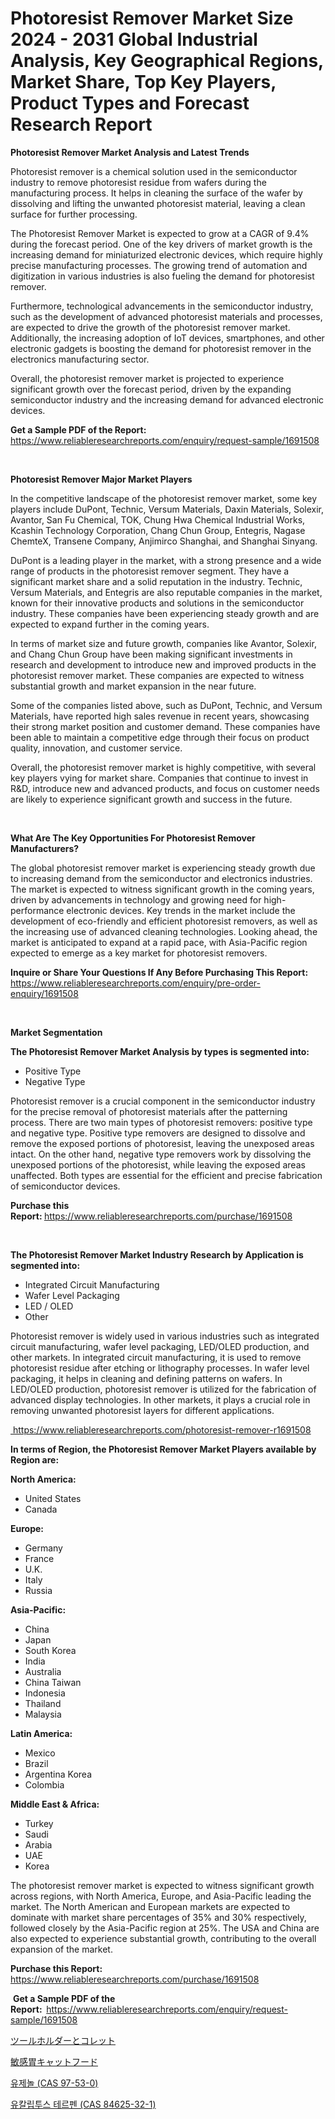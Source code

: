 <p><h1>Photoresist Remover Market Size 2024 - 2031 Global Industrial Analysis, Key Geographical Regions, Market Share, Top Key Players, Product Types and Forecast Research Report</h1></p><p><strong>Photoresist Remover Market Analysis and Latest Trends</strong></p>
<p><p>Photoresist remover is a chemical solution used in the semiconductor industry to remove photoresist residue from wafers during the manufacturing process. It helps in cleaning the surface of the wafer by dissolving and lifting the unwanted photoresist material, leaving a clean surface for further processing.</p><p>The Photoresist Remover Market is expected to grow at a CAGR of 9.4% during the forecast period. One of the key drivers of market growth is the increasing demand for miniaturized electronic devices, which require highly precise manufacturing processes. The growing trend of automation and digitization in various industries is also fueling the demand for photoresist remover.</p><p>Furthermore, technological advancements in the semiconductor industry, such as the development of advanced photoresist materials and processes, are expected to drive the growth of the photoresist remover market. Additionally, the increasing adoption of IoT devices, smartphones, and other electronic gadgets is boosting the demand for photoresist remover in the electronics manufacturing sector.</p><p>Overall, the photoresist remover market is projected to experience significant growth over the forecast period, driven by the expanding semiconductor industry and the increasing demand for advanced electronic devices.</p></p>
<p><strong>Get a Sample PDF of the Report:&nbsp;</strong> <a href="https://www.reliableresearchreports.com/enquiry/request-sample/1691508">https://www.reliableresearchreports.com/enquiry/request-sample/1691508</a></p>
<p>&nbsp;</p>
<p><strong>Photoresist Remover Major Market Players</strong></p>
<p><p>In the competitive landscape of the photoresist remover market, some key players include DuPont, Technic, Versum Materials, Daxin Materials, Solexir, Avantor, San Fu Chemical, TOK, Chung Hwa Chemical Industrial Works, Kcashin Technology Corporation, Chang Chun Group, Entegris, Nagase ChemteX, Transene Company, Anjimirco Shanghai, and Shanghai Sinyang. </p><p>DuPont is a leading player in the market, with a strong presence and a wide range of products in the photoresist remover segment. They have a significant market share and a solid reputation in the industry. Technic, Versum Materials, and Entegris are also reputable companies in the market, known for their innovative products and solutions in the semiconductor industry. These companies have been experiencing steady growth and are expected to expand further in the coming years.</p><p>In terms of market size and future growth, companies like Avantor, Solexir, and Chang Chun Group have been making significant investments in research and development to introduce new and improved products in the photoresist remover market. These companies are expected to witness substantial growth and market expansion in the near future.</p><p>Some of the companies listed above, such as DuPont, Technic, and Versum Materials, have reported high sales revenue in recent years, showcasing their strong market position and customer demand. These companies have been able to maintain a competitive edge through their focus on product quality, innovation, and customer service.</p><p>Overall, the photoresist remover market is highly competitive, with several key players vying for market share. Companies that continue to invest in R&D, introduce new and advanced products, and focus on customer needs are likely to experience significant growth and success in the future.</p></p>
<p>&nbsp;</p>
<p><strong>What Are The Key Opportunities For Photoresist Remover Manufacturers?</strong></p>
<p><p>The global photoresist remover market is experiencing steady growth due to increasing demand from the semiconductor and electronics industries. The market is expected to witness significant growth in the coming years, driven by advancements in technology and growing need for high-performance electronic devices. Key trends in the market include the development of eco-friendly and efficient photoresist removers, as well as the increasing use of advanced cleaning technologies. Looking ahead, the market is anticipated to expand at a rapid pace, with Asia-Pacific region expected to emerge as a key market for photoresist removers.</p></p>
<p><strong>Inquire or Share Your Questions If Any Before Purchasing This Report:</strong> <a href="https://www.reliableresearchreports.com/enquiry/pre-order-enquiry/1691508">https://www.reliableresearchreports.com/enquiry/pre-order-enquiry/1691508</a></p>
<p>&nbsp;</p>
<p><strong>Market Segmentation</strong></p>
<p><strong>The Photoresist Remover Market Analysis by types is segmented into:</strong></p>
<p><ul><li>Positive Type</li><li>Negative Type</li></ul></p>
<p><p>Photoresist remover is a crucial component in the semiconductor industry for the precise removal of photoresist materials after the patterning process. There are two main types of photoresist removers: positive type and negative type. Positive type removers are designed to dissolve and remove the exposed portions of photoresist, leaving the unexposed areas intact. On the other hand, negative type removers work by dissolving the unexposed portions of the photoresist, while leaving the exposed areas unaffected. Both types are essential for the efficient and precise fabrication of semiconductor devices.</p></p>
<p><strong>Purchase this Report:&nbsp;</strong><a href="https://www.reliableresearchreports.com/purchase/1691508">https://www.reliableresearchreports.com/purchase/1691508</a></p>
<p>&nbsp;</p>
<p><strong>The Photoresist Remover Market Industry Research by Application is segmented into:</strong></p>
<p><ul><li>Integrated Circuit Manufacturing</li><li>Wafer Level Packaging</li><li>LED / OLED</li><li>Other</li></ul></p>
<p><p>Photoresist remover is widely used in various industries such as integrated circuit manufacturing, wafer level packaging, LED/OLED production, and other markets. In integrated circuit manufacturing, it is used to remove photoresist residue after etching or lithography processes. In wafer level packaging, it helps in cleaning and defining patterns on wafers. In LED/OLED production, photoresist remover is utilized for the fabrication of advanced display technologies. In other markets, it plays a crucial role in removing unwanted photoresist layers for different applications.</p></p>
<p><a href="https://www.reliableresearchreports.com/photoresist-remover-r1691508">&nbsp;https://www.reliableresearchreports.com/photoresist-remover-r1691508</a></p>
<p><strong>In terms of Region, the Photoresist Remover Market Players available by Region are:</strong></p>
<p>
    <p> <strong> North America: </strong>
        <ul>
            <li>United States</li>
            <li>Canada</li>
        </ul>
        </p> 
    <p> <strong> Europe: </strong>
        <ul>
            <li>Germany</li>
            <li>France</li>
            <li>U.K.</li>
            <li>Italy</li>
            <li>Russia</li>
        </ul>
        </p> 
    <p> <strong> Asia-Pacific: </strong>
        <ul>
            <li>China</li>
            <li>Japan</li>
            <li>South Korea</li>
            <li>India</li>
            <li>Australia</li>
            <li>China Taiwan</li>
            <li>Indonesia</li>
            <li>Thailand</li>
            <li>Malaysia</li>
        </ul>
        </p> 
    <p> <strong> Latin America: </strong>
        <ul>
            <li>Mexico</li>
            <li>Brazil</li>
            <li>Argentina Korea</li>
            <li>Colombia</li>
        </ul>
        </p> 
    <p> <strong> Middle East & Africa: </strong>
        <ul>
            <li>Turkey</li>
            <li>Saudi</li>
            <li>Arabia</li>
            <li>UAE</li>
            <li>Korea</li>
        </ul>
    </p>
    </p>
<p><p>The photoresist remover market is expected to witness significant growth across regions, with North America, Europe, and Asia-Pacific leading the market. The North American and European markets are expected to dominate with market share percentages of 35% and 30% respectively, followed closely by the Asia-Pacific region at 25%. The USA and China are also expected to experience substantial growth, contributing to the overall expansion of the market.</p></p>
<p><strong>Purchase this Report: </strong><a href="https://www.reliableresearchreports.com/purchase/1691508">https://www.reliableresearchreports.com/purchase/1691508</a></p>
<p>&nbsp;<strong>Get a Sample PDF of the Report:&nbsp;&nbsp;</strong><a href="https://www.reliableresearchreports.com/enquiry/request-sample/1691508">https://www.reliableresearchreports.com/enquiry/request-sample/1691508</a></p>
<p><strong></strong></p>
<p><p><a href="https://medium.com/@rockcod61/%E3%83%84%E3%83%BC%E3%83%AB%E3%83%9B%E3%83%AB%E3%83%80%E3%83%BC-%E3%82%B3%E3%83%AC%E3%83%83%E3%83%88%E5%B8%82%E5%A0%B4-2024%E5%B9%B4%E3%81%8B%E3%82%892031%E5%B9%B4%E3%81%BE%E3%81%A7%E3%81%AE%E4%B8%96%E7%95%8C%E5%B8%82%E5%A0%B4%E5%8B%95%E5%90%91%E3%81%A8%E8%B2%A9%E5%A3%B2%E5%8B%95%E5%90%91-89ad7be384d1">ツールホルダーとコレット</a></p><p><a href="https://medium.com/@rockcod61/%E9%81%8E%E6%95%8F%E3%81%AA%E8%83%83%E3%82%92%E6%8C%81%E3%81%A4%E7%8C%AB%E5%90%91%E3%81%91%E3%81%AE%E3%83%95%E3%83%BC%E3%83%89%E5%B8%82%E5%A0%B4%E3%81%AF-2024%E5%B9%B4%E3%81%8B%E3%82%892031%E5%B9%B4%E3%81%BE%E3%81%A7%E3%81%AE%E6%9C%9F%E9%96%93%E3%81%AB%E3%81%8A%E3%81%91%E3%82%8B%E6%96%B0%E8%88%88%E3%83%88%E3%83%AC%E3%83%B3%E3%83%89%E3%81%A8%E5%B0%86%E6%9D%A5%E3%81%AE%E5%B1%95%E6%9C%9B-fdb7497ca296">敏感胃キャットフード</a></p><p><a href="https://medium.com/@morrisassin8795/%EC%9C%A0%EC%A0%9C%EB%86%80-cas-97-53-0-%EC%8B%9C%EC%9E%A5-%EC%A0%90%EC%9C%A0%EC%9C%A8-%EB%B0%8F-%EC%83%88%EB%A1%9C%EC%9A%B4-%ED%8A%B8%EB%A0%8C%EB%93%9C-%EB%B6%84%EC%84%9D-%EC%9C%A0%ED%98%95-%EC%9D%91%EC%9A%A9-%EC%B5%9C%EC%A2%85-%EC%82%AC%EC%9A%A9-%EB%B0%8F-2024%EB%85%84%EB%B6%80%ED%84%B0-2031%EB%85%84%EA%B9%8C%EC%A7%80%EC%9D%98-%EA%B8%B0%EA%B0%84%EC%97%90-%EB%8C%80%ED%95%9C-%EC%98%88%EC%B8%A1%EC%9D%84-%EA%B8%B0%EC%A4%80%EC%9C%BC%EB%A1%9C-46d1728962de">유제놀 (CAS 97-53-0)</a></p><p><a href="https://medium.com/@morrisassin8795/%EA%B8%80%EB%A1%9C%EB%B2%8C-%EC%9C%A0%EC%B9%BC%EB%A6%BD%ED%88%AC%EC%8A%A4-%ED%85%8C%EB%A5%B4%ED%8E%9C-cas-84625-32-1-%EC%8B%9C%EC%9E%A5-%EC%A0%9C%ED%92%88-%EC%9C%A0%ED%98%95-%EC%9D%91%EC%9A%A9-%EB%B6%84%EC%95%BC-%EC%A7%80%EC%97%AD-%EB%B0%8F-%EA%B8%B0%EC%97%85%EB%B3%84-%EC%97%85%EC%A2%85-%EC%A0%84%EB%A7%9D-%EC%8B%9C%EC%9E%A5-%ED%8F%89%EA%B0%80-%EA%B2%BD%EC%9F%81-%EC%83%81%ED%99%A9-%ED%8A%B8%EB%A0%8C%EB%93%9C-%EB%B0%8F-%EC%98%88%EC%B8%A1-2024-953a4600a194">유칼립투스 테르펜 (CAS 84625-32-1)</a></p></p>